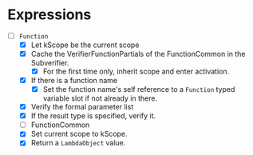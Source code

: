 # Expressions

* [ ] `Function`
  * [x] Let kScope be the current scope  
  * [x] Cache the VerifierFunctionPartials of the FunctionCommon in the Subverifier.
    * [x] For the first time only, inherit scope and enter activation.
  * [x] If there is a function name
      * [x] Set the function name's self reference to a `Function` typed variable slot if not already in there.
  * [x] Verify the formal parameter list
  * [x] If the result type is specified, verify it.
  * [ ] FunctionCommon
  * [x] Set current scope to kScope.
  * [x] Return a `LambdaObject` value.